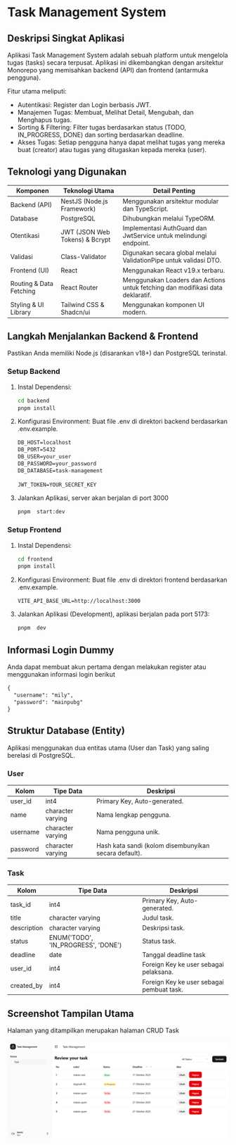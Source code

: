 # Task Management System

## Deskripsi Singkat Aplikasi

Aplikasi Task Management System adalah sebuah platform untuk mengelola tugas (tasks) secara
terpusat. Aplikasi ini dikembangkan dengan arsitektur Monorepo yang memisahkan backend (API) dan
frontend (antarmuka pengguna).

Fitur utama meliputi:

- Autentikasi: Register dan Login berbasis JWT.
- Manajemen Tugas: Membuat, Melihat Detail, Mengubah, dan Menghapus tugas.
- Sorting & Filtering: Filter tugas berdasarkan status (TODO, IN_PROGRESS, DONE) dan sorting
  berdasarkan deadline.
- Akses Tugas: Setiap pengguna hanya dapat melihat tugas yang mereka buat (creator) atau tugas yang
  ditugaskan kepada mereka (user).

## Teknologi yang Digunakan

| **Komponen**            | **Teknologi Utama**            | **Detail Penting**                                                             |
| ----------------------- | ------------------------------ | ------------------------------------------------------------------------------ |
| Backend (API)           | NestJS (Node.js Framework)     | Menggunakan arsitektur modular dan TypeScript.                                 |
| Database                | PostgreSQL                     | Dihubungkan melalui TypeORM.                                                   |
| Otentikasi              | JWT (JSON Web Tokens) & Bcrypt | Implementasi AuthGuard dan JwtService untuk melindungi endpoint.               |
| Validasi                | Class-Validator                | Digunakan secara global melalui ValidationPipe untuk validasi DTO.             |
| Frontend (UI)           | React                          | Menggunakan React v19.x terbaru.                                               |
| Routing & Data Fetching | React Router                   | Menggunakan Loaders dan Actions untuk fetching dan modifikasi data deklaratif. |
| Styling & UI Library    | Tailwind CSS & Shadcn/ui       | Menggunakan komponen UI modern.                                                |

## Langkah Menjalankan Backend & Frontend

Pastikan Anda memiliki Node.js (disarankan v18+) dan PostgreSQL terinstal.

### Setup Backend

1. Instal Dependensi:

   ```bash
   cd backend
   pnpm install

   ```

2. Konfigurasi Environment: Buat file .env di direktori backend berdasarkan .env.example.

   ```.env
   DB_HOST=localhost
   DB_PORT=5432
   DB_USER=your_user
   DB_PASSWORD=your_password
   DB_DATABASE=task-management

   JWT_TOKEN=YOUR_SECRET_KEY
   ```

3. Jalankan Aplikasi, server akan berjalan di port 3000

   ```bash
   pnpm  start:dev

   ```

### Setup Frontend

1. Instal Dependensi:

   ```bash
   cd frontend
   pnpm install

   ```

2. Konfigurasi Environment: Buat file .env di direktori frontend berdasarkan .env.example.

   ```.env
   VITE_API_BASE_URL=http://localhost:3000
   ```

3. Jalankan Aplikasi (Development), aplikasi berjalan pada port 5173:

   ```bash
   pnpm  dev

   ```

## Informasi Login Dummy

Anda dapat membuat akun pertama dengan melakukan register atau menggunakan informasi login berikut

```
{
  "username": "mily",
  "password": "mainpubg"
}
```

## Struktur Database (Entity)

Aplikasi menggunakan dua entitas utama (User dan Task) yang saling berelasi di PostgreSQL.

### User

| **Kolom** | **Tipe Data**     | **Deskripsi**                                         |
| --------- | ----------------- | ----------------------------------------------------- |
| user_id   | int4              | Primary Key, Auto-generated.                          |
| name      | character varying | Nama lengkap pengguna.                                |
| username  | character varying | Nama pengguna unik.                                   |
| password  | character varying | Hash kata sandi (kolom disembunyikan secara default). |

### Task

| **Kolom**   | **Tipe Data**                       | **Deskripsi**                             |
| ----------- | ----------------------------------- | ----------------------------------------- |
| task_id     | int4                                | Primary Key, Auto-generated.              |
| title       | character varying                   | Judul task.                               |
| description | character varying                   | Deskripsi task.                           |
| status      | ENUM('TODO', 'IN_PROGRESS', 'DONE') | Status task.                              |
| deadline    | date                                | Tanggal deadline task                     |
| user_id     | int4                                | Foreign Key ke user sebagai pelaksana.    |
| created_by  | int4                                | Foreign Key ke user sebagai pembuat task. |

## Screenshot Tampilan Utama

Halaman yang ditampilkan merupakan halaman CRUD Task

![Halaman CRUD](screenshots/task_crud.png)
